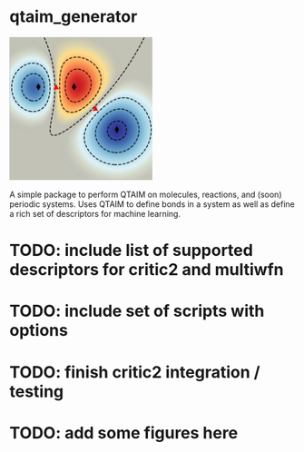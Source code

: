 # qtaim_generator

<img src="https://github.com/santi921/qtaim_generator/blob/main/qtaim_gen/notebooks/test.png" width=50% height=50%>

A simple package to perform QTAIM on molecules, reactions, and (soon) periodic systems. Uses QTAIM to define bonds in a system as well as define a rich set of descriptors for machine learning. 


# TODO: include list of supported descriptors for critic2 and multiwfn
# TODO: include set of scripts with options 
# TODO: finish critic2 integration / testing 
# TODO: add some figures here
